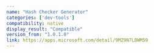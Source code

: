 ```yaml
---
name: "Hash Checker Generator"
categories: ['dev-tools']
compatibility: native
display_result: "Compatible"
version_from: "1.0.1.0"
link: https://apps.microsoft.com/detail/9MZ9N7LBWM59
---
```

